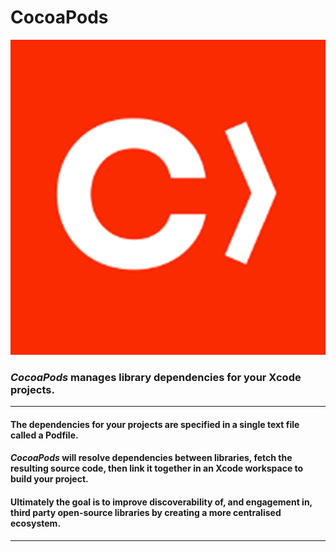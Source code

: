 # CocoaPods
![CocoaPods](CocoaPods.png)
### *CocoaPods* manages library dependencies for your Xcode projects.

---

#### The dependencies for your projects are specified in a single text file called a Podfile.

#### *CocoaPods* will resolve dependencies between libraries, fetch the resulting source code, then link it together in an Xcode workspace to build your project.

#### Ultimately the goal is to improve discoverability of, and engagement in, third party open-source libraries by creating a more centralised ecosystem.

---

